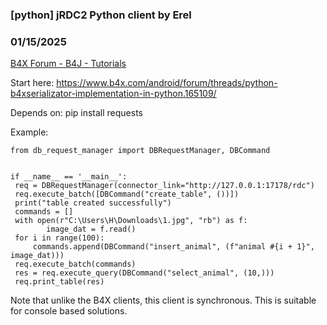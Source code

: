 ### [python] jRDC2 Python client by Erel
### 01/15/2025
[B4X Forum - B4J - Tutorials](https://www.b4x.com/android/forum/threads/165111/)

Start here: <https://www.b4x.com/android/forum/threads/python-b4xserializator-implementation-in-python.165109/>  
  
Depends on: pip install requests  
  
Example:  

```B4X
from db_request_manager import DBRequestManager, DBCommand  
  
  
if __name__ == '__main__':  
 req = DBRequestManager(connector_link="http://127.0.0.1:17178/rdc")  
 req.execute_batch([DBCommand("create_table", ())])  
 print("table created successfully")  
 commands = []  
 with open(r"C:\Users\H\Downloads\1.jpg", "rb") as f:  
        image_dat = f.read()  
 for i in range(100):  
     commands.append(DBCommand("insert_animal", (f"animal #{i + 1}", image_dat)))  
 req.execute_batch(commands)  
 res = req.execute_query(DBCommand("select_animal", (10,)))  
 req.print_table(res)
```

  
  
Note that unlike the B4X clients, this client is synchronous. This is suitable for console based solutions.